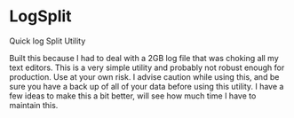 # LogSplit
Quick log Split Utility 

Built this because I had to deal with a 2GB log file that was choking all my text editors. This is a very simple utility and probably not robust enough for production. Use at your own risk. I advise caution while using this, and be sure you have a back up of all of your data before using this utility. I have a few ideas to make this a bit better, will see how much time I have to maintain this.
